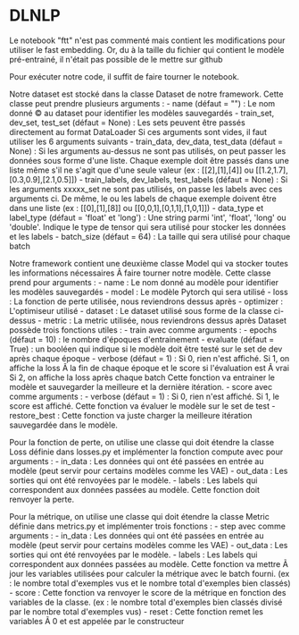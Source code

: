 # DLNLP
Le notebook "ftt" n'est pas commenté mais contient les modifications pour utiliser le fast embedding. Or, du à la taille du fichier qui contient le modèle pré-entrainé, il n'était pas possible de le mettre sur github

Pour exécuter notre code, il suffit de faire tourner le notebook.

Notre dataset est stocké dans la classe Dataset de notre framework.
Cette classe peut prendre plusieurs arguments :
	- name (défaut = "") : 
		Le nom donné © au dataset pour identifier les modèles sauvegardés
	- train_set, dev_set, test_set (défaut = None) :
		Les sets peuvent être passés directement au format DataLoader
		Si ces arguments sont vides, il faut utiliser les 6 arguments suivants
	- train_data, dev_data, test_data (défaut = None) :
		Si les arguments au-dessus ne sont pas utilisés, on peut passer les données sous forme d'une liste.
		Chaque exemple doit être passés dans une liste même s'il ne s'agit que d'une seule valeur
		(ex : [[2],[1],[4]] ou [[1.2,1.7],[0.3,0.9],[2.1,0.5]])
	- train_labels, dev_labels, test_labels (défaut = None) :
		Si les arguments xxxxx_set ne sont pas utilisés, on passe les labels avec ces arguments ci.
		De même, le ou les labels de chaque exemple doivent être dans une liste
		(ex : [[0],[1],[8]] ou [[0,0,1],[0,1,1],[1,0,1]])
	- data_type et label_type (défaut = 'float' et 'long') :
		Une string parmi 'int', 'float', 'long' ou 'double'.
		Indique le type de tensor qui sera utilisé pour stocker les données et les labels
	- batch_size (défaut = 64) :
		La taille qui sera utilisé pour chaque batch


Notre framework contient une deuxième classe Model qui va stocker toutes les informations nécessaires
Ã  faire tourner notre modèle.
Cette classe prend pour arguments :
	- name :
		Le nom donné au modèle pour identifier les modèles sauvegardés
	- model :
		Le modèle Pytorch qui sera utilisé
	- loss :
		La fonction de perte utilisée, nous reviendrons dessus après
	- optimizer :
		L'optimiseur utilisé
	- dataset :
		Le dataset utilisé sous forme de la classe ci-dessus
	- metric :
		La metric utilisée, nous reviendrons dessus après
Dataset possède trois fonctions utiles :
	- train avec comme arguments :
		- epochs (défaut = 10) : 
			le nombre d'époques d'entrainement
		- evaluate (défaut = True) : 
			un booléen qui indique si le modèle doit être testé sur le set de dev après chaque époque
		- verbose (défaut = 1) : 
			Si 0, rien n'est affiché. 
			Si 1, on affiche la loss Ã  la fin de chaque époque et le score si l'évaluation est Ã  vrai
			Si 2, on affiche la loss après chaque batch
		Cette fonction va entrainer le modèle et sauvegarder la meilleure et la dernière itération.
	- score avec comme arguments :
		- verbose (défaut = 1) :
			Si 0, rien n'est affiché.
			Si 1, le score est affiché.
		Cette fonction va évaluer le modèle sur le set de test
	- restore_best :
		Cette fonction va juste charger la meilleure itération sauvegardée dans le modèle.
	
	
Pour la fonction de perte, on utilise une classe qui doit étendre la classe Loss définie dans losses.py
et implémenter la fonction compute avec pour arguments :
	- in_data :
		Les données qui ont été passées en entrée au modèle (peut servir pour certains modèles comme les VAE)
	- out_data :
		Les sorties qui ont été renvoyées par le modèle.
	- labels :
		Les labels qui correspondent aux données passées au modèle.
Cette fonction doit renvoyer la perte.


Pour la métrique, on utilise une classe qui doit étendre la classe Metric définie dans metrics.py
et implémenter trois fonctions :
	- step avec comme arguments :
		- in_data :
		Les données qui ont été passées en entrée au modèle (peut servir pour certains modèles comme les VAE)
		- out_data :
			Les sorties qui ont été renvoyées par le modèle.
		- labels :
			Les labels qui correspondent aux données passées au modèle.
		Cette fonction va mettre Ã  jour les variables utilisées pour calculer la métrique avec le batch fourni.
		(ex : le nombre total d'exemples vus et le nombre total d'exemples bien classés)
	- score :
		Cette fonction va renvoyer le score de la métrique en fonction des variables de la classe.
		(ex : le nombre total d'exemples bien classés divisé par le nombre total d'exemples vus)
	- reset :
		Cette fonction remet les variables Ã  0 et est appelée par le constructeur
